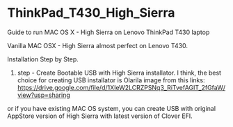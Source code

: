 # ThinkPad_T430_High_Sierra
Guide to run MAC OS X - High Sierra on Lenovo ThinkPad T430 laptop

Vanilla MAC OSX - High Sierra almost perfect on Lenovo T430.

Installation Step by Step.

1. step - Create Bootable USB with High Sierra installator. I think, the best choice for  creating USB installator is Olarila image from this links: https://drive.google.com/file/d/1XIeW2LCRZPSNq3_RiTvefAGIT_2fGfaW/view?usp=sharing

or if you have existing MAC OS system, you can create USB with original AppStore version of High Sierra with latest version of Clover EFI. 
